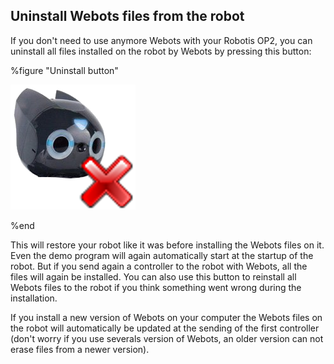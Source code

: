 ## Uninstall Webots files from the robot

If you don't need to use anymore Webots with your Robotis OP2, you can uninstall
all files installed on the robot by Webots by pressing this button:

%figure "Uninstall button"

![uninstall.png](images/uninstall.png)

%end

This will restore your robot like it was before installing the Webots files on
it. Even the demo program will again automatically start at the startup of the
robot. But if you send again a controller to the robot with Webots, all the
files will again be installed. You can also use this button to reinstall all
Webots files to the robot if you think something went wrong during the
installation.

If you install a new version of Webots on your computer the Webots files on the
robot will automatically be updated at the sending of the first controller
(don't worry if you use severals version of Webots, an older version can not
erase files from a newer version).
